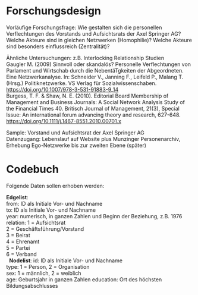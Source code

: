 # Forschungsdesign 

Vorläufige Forschungsfrage: Wie gestalten sich die personellen Verflechtungen des Vorstands und Aufsichtsrats der Axel Springer AG?  
Welche Akteure sind in gleichen Netzwerken (Homophilie)? Welche Akteure sind besonders einflussreich (Zentralität)?  

Ähnliche Untersuchungen: z.B. Interlocking Relationship Studien   
Gaugler M. (2009) Sinnvoll oder skandalös? Personelle Verflechtungen von Parlament und Wirtschab durch die NebentäTgkeiten der Abgeordneten. Eine Netzwerkanalyse. In: Schneider V., Janning F., Leifeld P., Malang T. (Hrsg.) Politiknetzwerke. VS Verlag für Sozialwissenschaben. https://doi.org/10.1007/978-3-531-91883-9_14  
Burgess, T. F. & Shaw, N. E. (2010). Editorial Board Membership of Management and Business Journals: A Social Network Analysis Study of the Financial Times 40. Britisch
Journal of Management, 21(3), Special Issue: An international forum advancing theory and research, 627-648. https://doi.org/10.1111/j.1467-8551.2010.00701.x

Sample: Vorstand und Aufsichtsrat der Axel Springer AG  
Datenzugang: Lebenslauf auf Website plus Munzinger Personenarchiv, Erhebung Ego-Netzwerke bis zur zweiten Ebene (später)  

# Codebuch  
Folgende Daten sollen erhoben werden:

**Edgelist**:   
from: ID als Initiale Vor- und Nachname  
to: ID als Initiale Vor- und Nachname  
year: numerisch, in ganzen Zahlen und Beginn der Beziehung, z.B. 1976
relation: 
1 = Aufsichtsrat  
2 = Geschäftsführung/Vorstand   
3 = Beirat  
4 = Ehrenamt   
5 = Partei  
6 = Verband  
  
**Nodelist**: 
id: ID als Initiale Vor- und Nachname  
type: 1 = Person, 2 = Organisation  
sex: 1 = männlich, 2 = weiblich  
age: Geburtsjahr in ganzen Zahlen 
education: Ort des höchsten Bildungsabschlusses  
